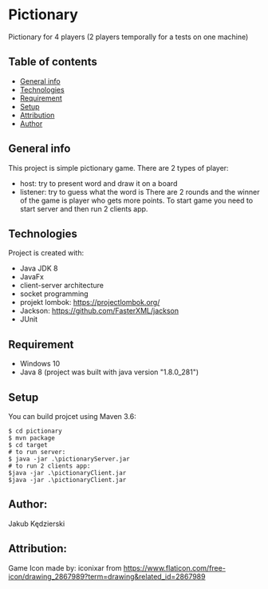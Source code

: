 # Pictionary

Pictionary for 4 players (2 players temporally for a tests on one machine)

## Table of contents
* [General info](#general-info)
* [Technologies](#technologies)
* [Requirement](#requirement)
* [Setup](#setup)
* [Attribution](#attribution)
* [Author](#author)

## General info
This project is simple pictionary game. There are 2 types of player: 
- host: try to present word and draw it on a board 
- listener: try to guess what the word is
There are 2 rounds and the winner of the game is player who gets more points.
To start game you need to start server and then run 2 clients app.
	
## Technologies
Project is created with:
* Java JDK 8
* JavaFx
* client-server architecture
* socket programming
* projekt lombok: https://projectlombok.org/
* Jackson: https://github.com/FasterXML/jackson
* JUnit

## Requirement
* Windows 10
* Java 8 (project was built with java version "1.8.0_281")
	
## Setup 
You can build projcet using Maven 3.6:

```
$ cd pictionary
$ mvn package
$ cd target
# to run server:
$ java -jar .\pictionaryServer.jar
# to run 2 clients app:
$java -jar .\pictionaryClient.jar
$java -jar .\pictionaryClient.jar
```


## Author:
Jakub Kędzierski

## Attribution:
Game Icon made by: iconixar from https://www.flaticon.com/free-icon/drawing_2867989?term=drawing&related_id=2867989
